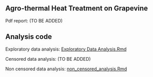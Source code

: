 ## Agro-thermal Heat Treatment on Grapevine

Pdf report: (TO BE ADDED)

## Analysis code

Exploratory data analysis: [Exploratory Data Analysis.Rmd](here)

Censored data analysis: (TO BE ADDED)

Non censored data analysis: [non_censored_analysis.Rmd](here)
